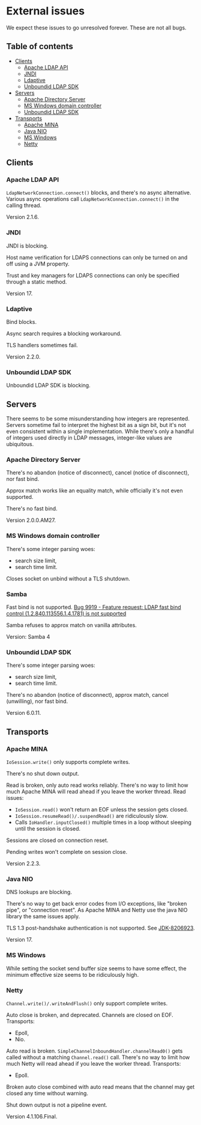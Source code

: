 # External issues

We expect these issues to go unresolved forever.
These are not all bugs.

## Table of contents

- [Clients](#clients)
  - [Apache LDAP API](#apache-ldap-api)
  - [JNDI](#jndi)
  - [Ldaptive](#ldaptive)
  - [Unboundid LDAP SDK](#unboundid-ldap-sdk)
- [Servers](#servers)
  - [Apache Directory Server](#apache-directory-server)
  - [MS Windows domain controller](#ms-windows-domain-controller)
  - [Unboundid LDAP SDK](#unboundid-ldap-sdk-1)
- [Transports](#transports)
  - [Apache MINA](#apache-mina)
  - [Java NIO](#java-nio)
  - [MS Windows](#ms-windows)
  - [Netty](#netty)

## Clients

### Apache LDAP API

`LdapNetworkConnection.connect()` blocks, and there's no async alternative.
Various async operations call `LdapNetworkConnection.connect()` in the calling thread.

Version 2.1.6.

### JNDI

JNDI is blocking.

Host name verification for LDAPS connections can only be turned on and off using a JVM property.

Trust and key managers for LDAPS connections can only be specified through a static method.

Version 17.

### Ldaptive

Bind blocks.

Async search requires a blocking workaround.

TLS handlers sometimes fail.

Version 2.2.0.

### Unboundid LDAP SDK

Unboundid LDAP SDK is blocking.

## Servers

There seems to be some misunderstanding how integers are represented.
Servers sometime fail to interpret the highest bit as a sign bit,
but it's not even consistent within a single implementation.
While there's only a handful of integers used directly in LDAP messages, integer-like values are ubiquitous.

### Apache Directory Server

There's no abandon (notice of disconnect), cancel (notice of disconnect), nor fast bind.

Approx match works like an equality match, while officially it's not even supported.

There's no fast bind.

Version 2.0.0.AM27.

### MS Windows domain controller

There's some integer parsing woes:
- search size limit,
- search time limit.

Closes socket on unbind without a TLS shutdown.

### Samba

Fast bind is not supported.
[Bug 9919 - Feature request: LDAP fast bind control (1.2.840.113556.1.4.1781) is not supported](https://bugzilla.samba.org/show_bug.cgi?id=9919)

Samba refuses to approx match on vanilla attributes.

Version: Samba 4

### Unboundid LDAP SDK

There's some integer parsing woes:
- search size limit,
- search time limit.

There's no abandon (notice of disconnect), approx match, cancel (unwilling), nor fast bind.

Version 6.0.11.

## Transports

### Apache MINA

`IoSession.write()` only supports complete writes.

There's no shut down output.

Read is broken, only auto read works reliably.
There's no way to limit how much Apache MINA will read ahead if you leave the worker thread.
Read issues:
- `IoSession.read()` won't return an EOF unless the session gets closed.
- `IoSession.resumeRead()/.suspendRead()` are ridiculously slow.
- Calls `IoHandler.inputClosed()` multiple times in a loop without sleeping until the session is closed.

Sessions are closed on connection reset.

Pending writes won't complete on session close.

Version 2.2.3.

### Java NIO

DNS lookups are blocking.

There's no way to get back error codes from I/O exceptions, like "broken pipe", or "connection reset".
As Apache MINA and Netty use the java NIO library the same issues apply.

TLS 1.3 post-handshake authentication is not supported.
See [JDK-8206923](https://bugs.openjdk.org/browse/JDK-8206923).

Version 17.

### MS Windows

While setting the socket send buffer size seems to have some effect,
the minimum effective size seems to be ridiculously high.

### Netty

`Channel.write()/.writeAndFlush()` only support complete writes.

Auto close is broken, and deprecated.
Channels are closed on EOF.
Transports:
- Epoll,
- Nio.

Auto read is broken.
`SimpleChannelInboundHandler.channelRead0()` gets called without a matching `Channel.read()` call.
There's no way to limit how much Netty will read ahead if you leave the worker thread.
Transports:
- Epoll.

Broken auto close combined with auto read means that the channel may get closed any time without warning.

Shut down output is not a pipeline event.

Version 4.1.106.Final.